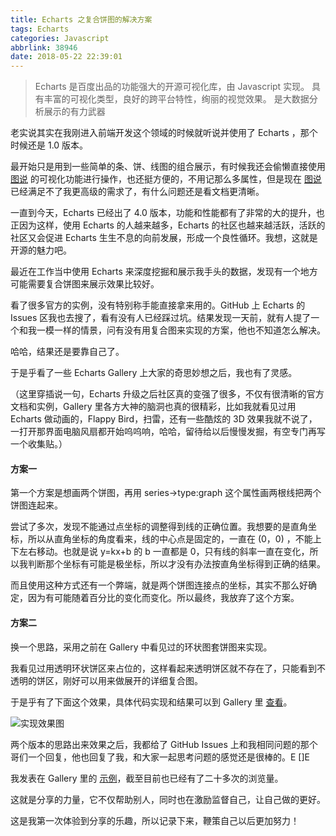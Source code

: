 ```yaml
---
title: Echarts 之复合饼图的解决方案
tags: Echarts
categories: Javascript
abbrlink: 38946
date: 2018-05-22 22:39:01
---
```


>Echarts 是百度出品的功能强大的开源可视化库，由 Javascript 实现。
>具有丰富的可视化类型，良好的跨平台特性，绚丽的视觉效果。
>是大数据分析展示的有力武器



老实说其实在我刚进入前端开发这个领域的时候就听说并使用了 Echarts ，那个时候还是 1.0 版本。

最开始只是用到一些简单的条、饼、线图的组合展示，有时候我还会偷懒直接使用 [图说](http://tushuo.baidu.com/) 的可视化功能进行操作，也还挺方便的，不用记那么多属性，但是现在 [图说](http://tushuo.baidu.com/) 已经满足不了我更高级的需求了，有什么问题还是看文档更清晰。


一直到今天，Echarts 已经出了 4.0 版本，功能和性能都有了非常的大的提升，也正因为这样，使用 Echarts 的人越来越多，Echarts 的社区也越来越活跃，活跃的社区又会促进 Echarts 生生不息的向前发展，形成一个良性循环。我想，这就是开源的魅力吧。

最近在工作当中使用 Echarts 来深度挖掘和展示我手头的数据，发现有一个地方可能需要复合饼图来展示效果比较好。

看了很多官方的实例，没有特别称手能直接拿来用的。GitHub 上 Echarts 的 Issues 区我也去搜了，看有没有人已经踩过坑。结果发现一天前，就有人提了一个和我一模一样的情景，问有没有用复合图来实现的方案，他也不知道怎么解决。

哈哈，结果还是要靠自己了。

于是乎看了一些 Echarts Gallery 上大家的奇思妙想之后，我也有了灵感。

（这里穿插说一句，Echarts 升级之后社区真的变强了很多，不仅有很清晰的官方文档和实例，Gallery 里各方大神的脑洞也真的很精彩，比如我就看见过用 Echarts 做动画的，Flappy Bird，扫雷，还有一些酷炫的 3D 效果我就不说了，一打开那界面电脑风扇都开始呜呜响，哈哈，留待给以后慢慢发掘，有空专门再写一个收集贴。）

#### 方案一
第一个方案是想画两个饼图，再用 series->type:graph 这个属性画两根线把两个饼图连起来。

尝试了多次，发现不能通过点坐标的调整得到线的正确位置。我想要的是直角坐标，所以从直角坐标的角度看来，线的中心点是固定的，一直在 (0，0) ，不能上下左右移动。也就是说 y=kx+b 的 b 一直都是 0，只有线的斜率一直在变化，所以我判断那个坐标有可能是极坐标，所以才没有办法按直角坐标得到正确的结果。

而且使用这种方式还有一个弊端，就是两个饼图连接点的坐标，其实不那么好确定，因为有可能随着百分比的变化而变化。所以最终，我放弃了这个方案。

#### 方案二

换一个思路，采用之前在 Gallery 中看见过的环状图套饼图来实现。

我看见过用透明环状饼区来占位的，这样看起来透明饼区就不存在了，只能看到不透明的饼区，刚好可以用来做展开的详细复合图。

于是乎有了下面这个效果，具体代码实现和结果可以到 Gallery 里 [查看](http://gallery.echartsjs.com/editor.html?c=xHJaWqD-1Q)。

![实现效果图](http://image.tubbodetang.site/echart_complexpie.png)


两个版本的思路出来效果之后，我都给了 GitHub Issues 上和我相同问题的那个哥们一个回复，他也回复了我，和大家一起思考问题的感觉还是很棒的。E []E

我发表在 Gallery 里的 [示例](http://gallery.echartsjs.com/editor.html?c=xHJaWqD-1Q)，截至目前也已经有了二十多次的浏览量。

这就是分享的力量，它不仅帮助别人，同时也在激励监督自己，让自己做的更好。

这是我第一次体验到分享的乐趣，所以记录下来，鞭策自己以后更加努力！
